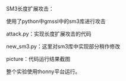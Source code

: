 SM3长度扩展攻击：

使用了python中gmssl中的sm3库进行攻击

attack.py：实现长度扩展攻击的代码

new_sm3.py：这里对sm3库中实现部分稍作修改

picture：代码运行结果截图

整个实验使用thonny平台运行。

